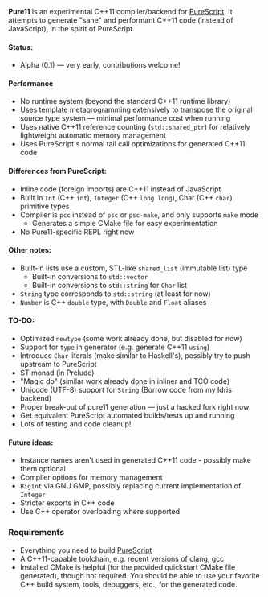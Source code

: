 **Pure11** is an experimental C++11 compiler/backend for [PureScript](https://github.com/purescript/purescript). It attempts to generate "sane" and performant C++11 code (instead of JavaScript), in the spirit of PureScript.

#### Status:

* Alpha (0.1) — very early, contributions welcome!

#### Performance

* No runtime system (beyond the standard C++11 runtime library)
* Uses template metaprogramming extensively to transpose the original source type system — minimal performance cost when running
* Uses native C++11 reference counting (`std::shared_ptr`) for relatively lightweight automatic memory management
* Uses PureScript's normal tail call optimizations for generated C++11 code

#### Differences from PureScript:

* Inline code (foreign imports) are C++11 instead of JavaScript
* Built in `Int` (C++ `int`), `Integer` (C++ `long long`), Char (C++ `char`) primitive types
* Compiler is `pcc` instead of `psc` or `psc-make`, and only supports `make` mode
  - Generates a simple CMake file for easy experimentation
* No Pure11-specific REPL right now

#### Other notes:

* Built-in lists use a custom, STL-like `shared_list` (immutable list) type
  - Built-in conversions to `std::vector`
  - Built-in conversions to `std::string` for `Char` list
* `String` type corresponds to `std::string` (at least for now)
* `Number` is C++ `double` type, with `Double` and `Float` aliases

#### TO-DO:

* Optimized `newtype` (some work already done, but disabled for now)
* Support for `type` in generator (e.g. generate C++11 `using`)
* Introduce `Char` literals (make similar to Haskell's), possibly try to push upstream to PureScript
* ST monad (in Prelude)
* "Magic do" (similar work already done in inliner and TCO code)
* Unicode (UTF-8) support for `String` (Borrow code from my Idris backend)
* Proper break-out of pure11 generation — just a hacked fork right now
* Get equivalent PureScript automated builds/tests up and running
* Lots of testing and code cleanup!

#### Future ideas:

* Instance names aren't used in generated C++11 code - possibly make them optional
* Compiler options for memory management
* `BigInt` via GNU GMP, possibly replacing current implementation of `Integer`
* Stricter exports in C++ code
* Use C++ operator overloading where supported

### Requirements

* Everything you need to build [PureScript](https://github.com/purescript/purescript)
* A C++11-capable toolchain, e.g. recent versions of clang, gcc
* Installed CMake is helpful (for the provided quickstart CMake file generated), though not required. You should be able to use your favorite C++ build system, tools, debuggers, etc., for the generated code.
